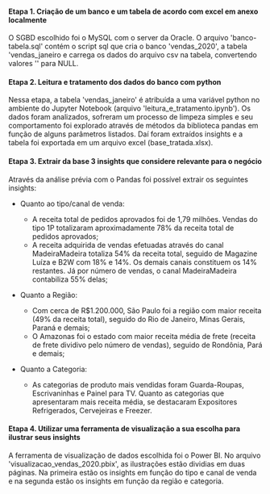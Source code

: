 #### Etapa 1. Criação de um banco e um tabela de acordo com excel em anexo localmente
O SGBD escolhido foi o MySQL com o server da Oracle. O arquivo 'banco-tabela.sql' contém o script sql que cria o banco 'vendas_2020', a tabela 'vendas_janeiro e carrega os dados do arquivo csv na tabela, convertendo valores '' para NULL.

#### Etapa 2. Leitura e tratamento dos dados do banco com python
Nessa etapa, a tabela 'vendas_janeiro' é atribuída a uma variável python no ambiente do Jupyter Notebook (arquivo 'leitura_e_tratamento.ipynb'). Os dados foram analizados, sofreram um processo de limpeza simples e seu comportamento foi explorado através de métodos da biblioteca pandas em função de alguns parâmetros listados. Daí foram extraídos insights e a tabela foi exportada em um arquivo excel (base_tratada.xlsx).

#### Etapa 3. Extrair da base 3 insights que considere relevante para o negócio
Através da análise prévia com o Pandas foi possível extrair os seguintes insights:

- Quanto ao tipo/canal de venda:
  - A receita total de pedidos aprovados foi de 1,79 milhões. Vendas do tipo 1P totalizaram aproximadamente 78% da receita total de pedidos aprovados;
  - A receita adquirida de vendas efetuadas através do canal MadeiraMadeira totaliza 54% da receita total, seguido de Magazine Luíza e B2W com 18% e 14%. Os demais canais constituem os 14% restantes. Já por número de vendas, o canal MadeiraMadeira contabiliza 55% delas;

- Quanto a Região:
  - Com cerca de R$1.200.000, São Paulo foi a região com maior receita (49% da receita total), seguido do Rio de Janeiro, Minas Gerais, Paraná e demais;
  - O Amazonas foi o estado com maior receita média de frete (receita de frete dividivo pelo número de vendas), seguido de Rondônia, Pará e demais;

- Quanto a Categoria:
  - As categorias de produto mais vendidas foram Guarda-Roupas, Escrivaninhas e Painel para TV. Quanto as categorias que apresentaram mais receita média, se destacaram Expositores Refrigerados, Cervejeiras e Freezer.

#### Etapa 4. Utilizar uma ferramenta de visualização a sua escolha para ilustrar seus insights
A ferramenta de visualização de dados escolhida foi o Power BI. No arquivo 'visualizacao_vendas_2020.pbix', as ilustrações estão dividias em duas páginas. Na primeira estão os insights em função do tipo e canal de venda e na segunda estão os insights em função da região e categoria.

